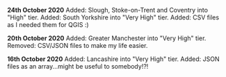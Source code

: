 **24th October 2020**
Added: Slough, Stoke-on-Trent and Coventry into "High" tier.
Added: South Yorkshire into "Very High" tier.
Added: CSV files as I needed them for QGIS :)

**20th October 2020**
Added: Greater Manchester into "Very High" tier.
Removed: CSV/JSON files to make my life easier.

**16th October 2020**
Added: Lancashire into "Very High" tier. 
Added: JSON files as an array...might be useful to somebody!?!
